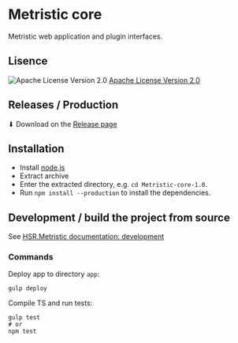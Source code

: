 Metristic core
==============

Metristic web application and plugin interfaces.


## Lisence
![Apache License Version 2.0](https://www.apache.org/img/asf_logo.png)
[Apache License Version 2.0](./LICENSE)


## Releases / Production

⬇ Download on the [Release page](https://github.com/wasabideveloper/HSR.Metristic.Core/releases)


## Installation

* Install [node.js](https://nodejs.org/en/)
* Extract archive
* Enter the extracted directory, e.g. `cd Metristic-core-1.0`.
* Run `npm install --production` to install the dependencies.


## Development / build the project from source

See [HSR.Metristic documentation: development](https://github.com/wasabideveloper/HSR.Metristic#development)


### Commands

Deploy app to directory `app`:
```shell
gulp deploy
```

Compile TS and run tests:
```shell
gulp test
# or
npm test
```